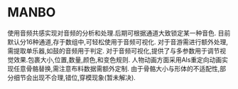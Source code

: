# MANBO
 使用音频共感实现对音频的分析和处理.后期可根据通道大致锁定某一种音色.
 目前默认分16种通道,存于数组中,可轻松使用于音频可视化.
 对于音游需进行额外处理,需提取单乐器,如鼓的音频用于判定.
 对于音频可视化,提供了与多参数用于调节视觉效果.包裹大小,位置,数量,颜色,和变色规则.
 人物动画方面采用Als重定向动画实现任意骨骼替换,需注意布料数据需额外定制.
由于骨骼大小与形体的不适配性,部分细节会出现不合理,错位,穿模现象(暂未解决).
